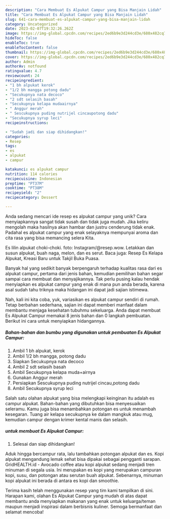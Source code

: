 ```yaml
---
description: "Cara Membuat Es Alpukat Campur yang Bisa Manjain Lidah"
title: "Cara Membuat Es Alpukat Campur yang Bisa Manjain Lidah"
slug: 641-cara-membuat-es-alpukat-campur-yang-bisa-manjain-lidah
category: Uncategorized
date: 2023-02-07T19:32:26.262Z
image: https://img-global.cpcdn.com/recipes/2ed6b9e3d244cd3e/680x482cq70/es-alpukat-campur-foto-resep-utama.jpg
hideToc: false
enableToc: true
enableTocContent: false
thumbnail: https://img-global.cpcdn.com/recipes/2ed6b9e3d244cd3e/680x482cq70/es-alpukat-campur-foto-resep-utama.jpg
cover: https://img-global.cpcdn.com/recipes/2ed6b9e3d244cd3e/680x482cq70/es-alpukat-campur-foto-resep-utama.jpg
author: Admin
authorAv: notfound
ratingvalue: 4.7
reviewcount: 24
recipeingredient:
- "1 bh alpukat kerok"
- "1/2 bh mangga potong dadu"
- "Secukupnya nata decoco"
- "2 sdt selasih basah"
- "Secukupnya kelapa mudaairnya"
- " Anggur merah"
- " Sescukupnya puding nutrijel cincaupotong dadu"
- "Secukupnya syrup leci"
recipeinstructions:

- "Sudah jadi dan siap dihidangkan!"
categories:
- Resep
tags:
- es
- alpukat
- campur

katakunci: es alpukat campur 
nutrition: 114 calories
recipecuisine: Indonesian
preptime: "PT37M"
cooktime: "PT38M"
recipeyield: "2"
recipecategory: Dessert

---
```





Anda sedang mencari ide resep es alpukat campur yang unik? Cara menyiapkannya sangat tidak susah dan tidak juga mudah. Jika keliru mengolah maka hasilnya akan hambar dan justru cenderung tidak enak. Padahal es alpukat campur yang enak selayaknya mempunyai aroma dan cita rasa yang bisa memancing selera Kita.





Es lilin alpukat choki-choki. foto: Instagram/@resep.wow. Letakkan dan susun alpukat, buah naga, melon, dan es serut. Baca juga: Resep Es Kelapa Alpukat, Kreasi Baru untuk Takjil Buka Puasa.

Banyak hal yang sedikit banyak berpengaruh terhadap kualitas rasa dari es alpukat campur, pertama dari jenis bahan, kemudian pemilihan bahan segar sampai cara membuat dan menyajikannya. Tak perlu pusing kalau hendak menyiapkan es alpukat campur yang enak di mana pun anda berada, karena asal sudah tahu triknya maka hidangan ini dapat jadi sajian istimewa.






Nah, kali ini kita coba, yuk, variasikan es alpukat campur sendiri di rumah. Tetap berbahan sederhana, sajian ini dapat memberi manfaat dalam membantu menjaga kesehatan tubuhmu sekeluarga. Anda dapat membuat Es Alpukat Campur memakai 8 jenis bahan dan 0 langkah pembuatan. Berikut ini cara untuk menyiapkan hidangannya.

<!--inarticleads1-->

##### Bahan-bahan dan bumbu yang digunakan untuk pembuatan Es Alpukat Campur:

1. Ambil 1 bh alpukat, kerok
1. Ambil 1/2 bh mangga, potong dadu
1. Siapkan Secukupnya nata decoco
1. Ambil 2 sdt selasih basah
1. Ambil Secukupnya kelapa muda+airnya
1. Gunakan  Anggur merah
1. Persiapkan  Sescukupnya puding nutrijel cincau,potong dadu
1. Ambil Secukupnya syrup leci


Salah satu olahan alpukat yang bisa melengkapi keinginan itu adalah es campur alpukat. Bahan-bahan yang dibutuhkan bisa menyesuaikan seleramu. Kamu juga bisa menambahkan potongan es untuk menambah kesegaran. Tuang air kelapa secukupnya ke dalam mangkuk atau mug, kemudian campur dengan krimer kental manis dan selasih. 

<!--inarticleads2-->

#####  untuk membuat Es Alpukat Campur:


1. Selesai dan siap dihidangkan!

Aduk hingga bercampur rata, lalu tambahkan potongan alpukat dan es. Kopi alpukat mengandung lemak sehat bisa dipakai sebagai pengganti sarapan. GridHEALTH.id - Avocado coffee atau kopi alpukat sedang menjadi tren minuman di segala usia. Ini merupakan es kopi yang merupakan campuran kopi, susu, dan potongan atau serutan buah alpukat. Sebenarnya, minuman kopi alpukat ini berada di antara es kopi dan smoothie. 

Terima kasih telah menggunakan resep yang tim kami tampilkan di sini. Harapan kami, olahan Es Alpukat Campur yang mudah di atas dapat membantu anda menyiapkan makanan yang enak untuk keluarga/teman maupun menjadi inspirasi dalam berbisnis kuliner. Semoga bermanfaat dan selamat mencoba!
